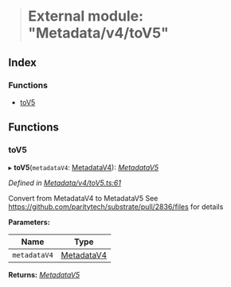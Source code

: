 > # External module: "Metadata/v4/toV5"

## Index

### Functions

* [toV5](_metadata_v4_tov5_.md#tov5)

## Functions

###  toV5

▸ **toV5**(`metadataV4`: [MetadataV4](../classes/_metadata_v4_metadata_.metadatav4.md)): *[MetadataV5](../classes/_metadata_v5_metadata_.metadatav5.md)*

*Defined in [Metadata/v4/toV5.ts:61](https://github.com/polkadot-js/api/blob/72af35d/packages/types/src/Metadata/v4/toV5.ts#L61)*

Convert from MetadataV4 to MetadataV5
See https://github.com/paritytech/substrate/pull/2836/files for details

**Parameters:**

Name | Type |
------ | ------ |
`metadataV4` | [MetadataV4](../classes/_metadata_v4_metadata_.metadatav4.md) |

**Returns:** *[MetadataV5](../classes/_metadata_v5_metadata_.metadatav5.md)*